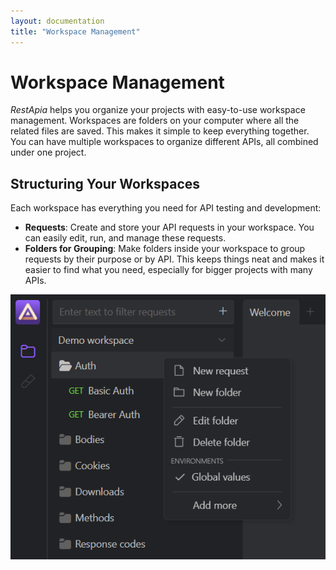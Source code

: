```yaml
---
layout: documentation
title: "Workspace Management"
---
```


# Workspace Management

_RestApia_ helps you organize your projects with easy-to-use workspace management. Workspaces are folders on your computer where all the related files are saved. This makes it simple to keep everything together. You can have multiple workspaces to organize different APIs, all combined under one project.

## Structuring Your Workspaces

Each workspace has everything you need for API testing and development:

- **Requests**: Create and store your API requests in your workspace. You can easily edit, run, and manage these requests.
- **Folders for Grouping**: Make folders inside your workspace to group requests by their purpose or by API. This keeps things neat and makes it easier to find what you need, especially for bigger projects with many APIs.

![Collection list](/assets/images/features/collection-list.png)
